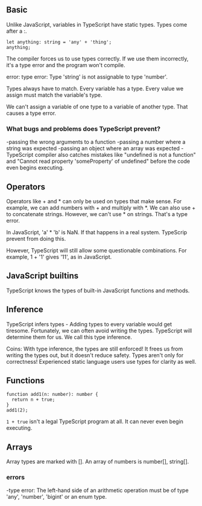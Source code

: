 ## Basic
Unlike JavaScript, variables in TypeScript have static types. Types come after a :.


```
let anything: string = 'any' + 'thing';
anything;
```
The compiler forces us to use types correctly. If we use them incorrectly, it's a type error and the program won't compile.


error: type error: Type 'string' is not assignable to type 'number'.

Types always have to match. Every variable has a type. Every value we assign must match the variable's type.

We can't assign a variable of one type to a variable of another type. That causes a type error.

### What bugs and problems does TypeScript prevent?

-passing the wrong arguments to a function
-passing a number where a string was expected
-passing an object where an array was expected
-TypeScript compiler also catches mistakes like "undefined is not a function" and "Cannot read property 'someProperty' of undefined" before the code even begins executing.

## Operators

Operators like + and * can only be used on types that make sense. For example, we can add numbers with + and multiply with *.
We can also use + to concatenate strings. However, we can't use * on strings. That's a type error.

In JavaScript, 'a' * 'b' is NaN. If that happens in a real system. TypeScrip prevent from doing this.

However, TypeScript will still allow some questionable combinations. For example, 1 + '1' gives '11', as in JavaScript.

## JavaScript builtins
TypeScript knows the types of built-in JavaScript functions and methods.

## Inference
TypeScript infers types - Adding types to every variable would get tiresome. Fortunately, we can often avoid writing the types. TypeScript will determine them for us. We call this type inference.

Coins: With type inference, the types are still enforced! It frees us from writing the types out, but it doesn't reduce safety.
Types aren't only for correctness! Experienced static language users use types for clarity as well.

## Functions
```
function add1(n: number): number {
  return n + true;
}
add1(2);
```

`1 + true` isn't a legal TypeScript program at all. It can never even begin executing.

## Arrays
Array types are marked with []. An array of numbers is number[], string[].

### errors
-type error: The left-hand side of an arithmetic operation must be of type 'any', 'number', 'bigint' or an enum type.

